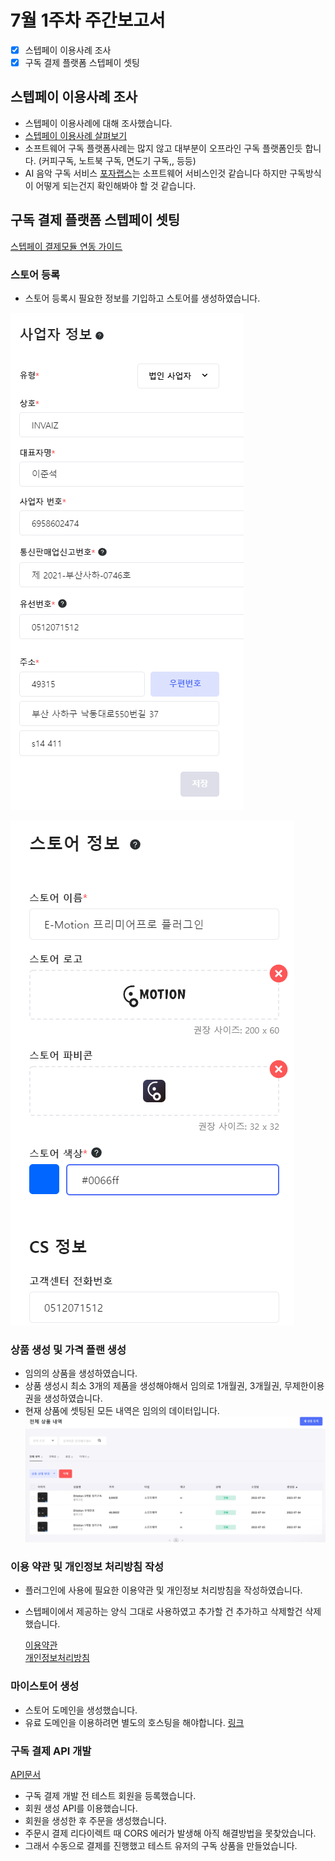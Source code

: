 # 7월 1주차 주간보고서

- [x] 스텝페이 이용사례 조사
- [x] 구독 결제 플랫폼 스텝페이 셋팅

## 스텝페이 이용사례 조사

- 스텝페이 이용사례에 대해 조사했습니다.
- [스텝페이 이용사례 살펴보기](https://steppay.notion.site/b47bee538ba1470baaf7ad7d5014071a)
- 소프트웨어 구독 플랫폼사례는 많지 않고 대부분이 오프라인 구독 플랫폼인듯 합니다. (커피구독, 노트북 구독, 면도기 구독,, 등등)
- AI 음악 구독 서비스 [포자랩스](https://pozalabs.com/)는 소프트웨어 서비스인것 같습니다 하지만 구독방식이 어떻게 되는건지 확인해봐야 할 것 같습니다.

## 구독 결제 플랫폼 스텝페이 셋팅

[스텝페이 결제모듈 연동 가이드](https://steppay.notion.site/PG-6bb1b3886b28473ea4e699027a8e4592#eaa714fb1ab242f2bcb266068ce32ade)

### 스토어 등록

- 스토어 등록시 필요한 정보를 기입하고 스토어를 생성하였습니다.

![스토어](./asset/%EC%8A%A4%ED%86%A0%EC%96%B4%20%EC%83%9D%EC%84%B1.png)

![스토어정보](./asset/%EC%8A%A4%ED%86%A0%EC%96%B4%20%EC%A0%95%EB%B3%B4.png)

### 상품 생성 및 가격 플랜 생성

- 임의의 상품을 생성하였습니다.
- 상품 생성시 최소 3개의 제품을 생성해야해서 임의로 1개월권, 3개월권, 무제한이용권을 생성하였습니다.
- 현재 상품에 셋팅된 모든 내역은 임의의 데이터입니다.  
  ![상품](./asset/상품내역.png)

### 이용 약관 및 개인정보 처리방침 작성

- 플러그인에 사용에 필요한 이용약관 및 개인정보 처리방침을 작성하였습니다.
- 스텝페이에서 제공하는 양식 그대로 사용하였고 추가할 건 추가하고 삭제할건 삭제했습니다.

  [이용약관](https://0909404eb74b.mystore.steppay.kr/terms-conditions)  
  [개인정보처리방침](https://0909404eb74b.mystore.steppay.kr/privacy-conditions)

### 마이스토어 생성

- 스토어 도메인을 생성했습니다.
- 유료 도메인을 이용하려면 별도의 호스팅을 해야합니다.
  [링크](https://0909404eb74b.mystore.steppay.kr/?_ga=2.96027743.2121606722.1656915669-1123589817.1656915669)

### 구독 결제 API 개발

[API문서](https://docs.steppay.kr/reference/createcustomer)

- 구독 결제 개발 전 테스트 회원을 등록했습니다.
- 회원 생성 API를 이용했습니다.
- 회원을 생성한 후 주문을 생성했습니다.
- 주문시 결제 리다이렉트 때 CORS 에러가 발생해 아직 해결방법을 못찾았습니다.
- 그래서 수동으로 결제를 진행했고 테스트 유저의 구독 상품을 만들었습니다.
